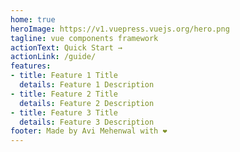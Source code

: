 ```yaml
---
home: true
heroImage: https://v1.vuepress.vuejs.org/hero.png
tagline: vue components framework
actionText: Quick Start →
actionLink: /guide/
features:
- title: Feature 1 Title
  details: Feature 1 Description
- title: Feature 2 Title
  details: Feature 2 Description
- title: Feature 3 Title
  details: Feature 3 Description
footer: Made by Avi Mehenwal with ❤️
---
```

